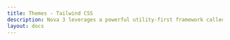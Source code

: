 ```yaml
---
title: Themes - Tailwind CSS
description: Nova 3 leverages a powerful utility-first framework called Tailwind CSS. Learn all about how Nova uses this framework here.
layout: docs
---
```

